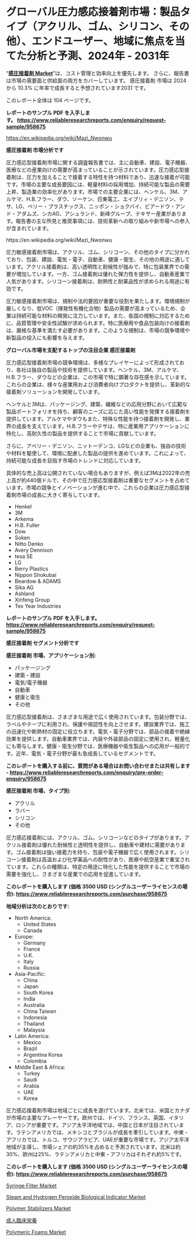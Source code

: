 <p><h1>グローバル圧力感応接着剤市場：製品タイプ（アクリル、ゴム、シリコン、その他）、エンドユーザー、地域に焦点を当てた分析と予測、2024年 - 2031年</h1></p><p>&ldquo;<strong><a href="https://www.reliableresearchreports.com/pressure-sensitive-adhesives-r958675">感圧接着剤 Market</a></strong>&rdquo;は、コスト管理と効率向上を優先します。 さらに、報告書は市場の需要面と供給面の両方をカバーしています。 感圧接着剤 市場は 2024 から 10.3% に年率で成長すると予想されています2031 です。</p>
<p>このレポート全体は 104 ページです。</p>
<p><strong>レポートのサンプル PDF を入手します。&nbsp;<a href="https://www.reliableresearchreports.com/enquiry/request-sample/958675">https://www.reliableresearchreports.com/enquiry/request-sample/958675</a></strong></p>
<p><a href="https://en.wikipedia.org/wiki/Mazi_Nwonwu">https://en.wikipedia.org/wiki/Mazi_Nwonwu</a></p>
<p><strong>感圧接着剤 市場分析です</strong></p>
<p><p>圧力感応型接着剤市場に関する調査報告書では、主に自動車、建設、電子機器、医療などの産業向けの需要が高まっていることが示されています。圧力感応型接着剤は、圧力を加えることで接着する特性を持つ材料であり、迅速な接着が可能です。市場の主要な成長要因には、軽量材料の採用増加、持続可能な製品の需要上昇、製造業の効率化があります。市場での主要企業には、ヘンケル、3M、アルケマ、H.B.フラー、ダウ、ソーケン、日東電工、エイブリィ・デニソン、テサ、LG、ベリー・プラスチックス、ニッポン・ショクバイ、ビアードウ・アンド・アダムズ、シカAG、アシュランド、新峰グループ、テキサー産業があります。報告書の主な所見と推奨事項には、技術革新への取り組みや新市場への参入が含まれています。</p></p>
<p>https://en.wikipedia.org/wiki/Mazi_Nwonwu</p>
<p><p>圧力敏感接着剤市場は、アクリル、ゴム、シリコーン、その他のタイプに分かれており、包装、建設、電気・電子、自動車、健康・衛生、その他の用途に適しています。アクリル接着剤は、高い透明性と耐候性が強みで、特に包装業界での需要が増加しています。一方、ゴム接着剤は優れた弾力性を提供し、自動車産業で人気があります。シリコーン接着剤は、耐熱性と耐薬品性が求められる用途に有効です。</p><p>圧力敏感接着剤市場は、規制や法的要因が重要な役割を果たします。環境規制が厳しくなり、低VOC（揮発性有機化合物）製品の需要が高まっているため、企業は持続可能な材料の開発に注力しています。また、各国の規制に対応するために、品質管理や安全性試験が求められます。特に医療用や食品包装向けの接着剤は、厳格な基準を満たす必要があります。このような規制は、市場の競争環境や新製品の投入にも影響を与えます。</p></p>
<p><strong>グローバル市場を支配するトップの注目企業 感圧接着剤</strong></p>
<p><p>圧力感応型接着剤市場の競争環境は、多様なプレイヤーによって形成されており、各社は独自の製品や技術を提供しています。ヘンケル、3M、アルケマ、H.B.フラー、ダウなどの企業は、この市場で特に顕著な存在感を示しています。これらの企業は、様々な産業用および消費者向けプロダクトを提供し、革新的な接着剤ソリューションを開発しています。</p><p>ヘンケルと3Mは、パッケージング、建築、繊維などの応用分野において広範な製品ポートフォリオを持ち、顧客のニーズに応じた高い性能を発揮する接着剤を提供しています。アルケマやダウもまた、特殊な性能を持つ接着剤を開発し、業界の成長を支えています。H.B.フラーやテサは、特に産業用アプリケーションに特化し、高耐久性の製品を提供することで市場に貢献しています。</p><p>さらに、アベリー・デニソン、ニットーデンコ、LGなどの企業も、独自の技術や材料を駆使して、環境に配慮した製品の提供を進めています。これによって、持続可能な成長を目指す市場のトレンドに対応しています。</p><p>具体的な売上高は公開されていない場合もありますが、例えば3Mは2022年の売上高が約440億ドルで、その中で圧力感応型接着剤は重要なセグメントを占めています。市場の競争とイノベーションが進む中で、これらの企業は圧力感応型接着剤市場の成長に大きく寄与しています。</p></p>
<p><ul><li>Henkel</li><li>3M</li><li>Arkema</li><li>H.B. Fuller</li><li>Dow</li><li>Soken</li><li>Nitto Denko</li><li>Avery Dennison</li><li>tesa SE</li><li>LG</li><li>Berry Plastics</li><li>Nippon Shokubai</li><li>Beardow & ADAMS</li><li>Sika AG</li><li>Ashland</li><li>Xinfeng Group</li><li>Tex Year Industries</li></ul></p>
<p><strong>レポートのサンプル PDF を入手します。 <a href="https://www.reliableresearchreports.com/enquiry/request-sample/958675">https://www.reliableresearchreports.com/enquiry/request-sample/958675</a></strong></p>
<p><strong>感圧接着剤 セグメント分析です</strong></p>
<p><strong>感圧接着剤 市場、アプリケーション別:</strong></p>
<p><ul><li>パッケージング</li><li>建築・建設</li><li>電気/電子機器</li><li>自動車</li><li>健康と衛生</li><li>その他</li></ul></p>
<p><p>圧力感応型接着剤は、さまざまな用途で広く使用されています。包装分野では、ラベルやテープに利用され、保護や視認性を向上させます。建設業界では、施工の迅速化や断熱材の固定に役立ちます。電気・電子分野では、部品の接着や絶縁効果を提供します。自動車業界では、内装や外装部品の固定に使用され、軽量化にも寄与します。健康・衛生分野では、医療機器や衛生製品への応用が一般的です。近年、電気・電子分野が最も急成長しているセグメントです。</p></p>
<p><strong>このレポートを購入する前に、質問がある場合はお問い合わせまたは共有します - <a href="https://www.reliableresearchreports.com/enquiry/pre-order-enquiry/958675">https://www.reliableresearchreports.com/enquiry/pre-order-enquiry/958675</a></strong></p>
<p><strong>感圧接着剤 市場、タイプ別:</strong></p>
<p><ul><li>アクリル</li><li>ラバー</li><li>シリコン</li><li>その他</li></ul></p>
<p><p>圧力感応接着剤には、アクリル、ゴム、シリコーンなどのタイプがあります。アクリル接着剤は優れた耐候性と透明性を提供し、自動車や建材に需要があります。ゴム接着剤は強い接着力を持ち、包装や電子機器で広く使用されます。シリコーン接着剤は高温および化学薬品への耐性があり、医療や航空産業で重宝されています。これらの種類は、特定の用途に特化した性能を提供することで市場の需要を強化し、さまざまな産業での応用を促進しています。</p></p>
<p><strong>このレポートを購入します (価格 3500 USD (シングルユーザーライセンスの場合): <a href="https://www.reliableresearchreports.com/purchase/958675">https://www.reliableresearchreports.com/purchase/958675</a></strong></p>
<p><strong>地域分析は次のとおりです:</strong></p>
<p><ul>
    <li>
        North America:
        <ul>
            <li>United States</li>
            <li>Canada</li>
        </ul>
    </li>
    <li>
        Europe:
        <ul>
            <li>Germany</li>
            <li>France</li>
            <li>U.K.</li>
            <li>Italy</li>
            <li>Russia</li>
        </ul>
    </li>
    <li>
        Asia-Pacific:
        <ul>
            <li>China</li>
            <li>Japan</li>
            <li>South Korea</li>
            <li>India</li>
            <li>Australia</li>
            <li>China Taiwan</li>
            <li>Indonesia</li>
            <li>Thailand</li>
            <li>Malaysia</li>
        </ul>
    </li>
    <li>
        Latin America:
        <ul>
            <li>Mexico</li>
            <li>Brazil</li>
            <li>Argentina Korea</li>
            <li>Colombia</li>
        </ul>
    </li>
    <li>
        Middle East & Africa:
        <ul>
            <li>Turkey</li>
            <li>Saudi</li>
            <li>Arabia</li>
            <li>UAE</li>
            <li>Korea</li>
        </ul>
    </li>
    </ul></p>
<p><p>圧力感応接着剤市場は地域ごとに成長を遂げています。北米では、米国とカナダが市場の主要なプレーヤーです。欧州では、ドイツ、フランス、英国、イタリア、ロシアが重要です。アジア太平洋地域では、中国と日本が注目されています。ラテンアメリカでは、メキシコとブラジルが成長を牽引しています。中東・アフリカでは、トルコ、サウジアラビア、UAEが重要な市場です。アジア太平洋地域が主導し、市場シェアの約35%を占めると予測されています。北米は約30%、欧州は25%、ラテンアメリカと中東・アフリカはそれぞれ約5%です。</p></p>
<p><strong>このレポートを購入します (価格 3500 USD (シングルユーザーライセンスの場合): <a href="https://www.reliableresearchreports.com/purchase/958675">https://www.reliableresearchreports.com/purchase/958675</a></strong></p>
<p><p><a href="https://medium.com/@cecilaymond4456/the-syringe-filter-market-prioritizes-cost-control-and-efficiency-enhancement-d3990483905c">Syringe Filter Market</a></p><p><a href="https://github.com/NasrinKhan99/Market-Research-Report-List-1/blob/main/steam-and-hydrogen-peroxide-biological-indicator-market.md">Steam and Hydrogen Peroxide Biological Indicator Market</a></p><p><a href="https://www.linkedin.com/pulse/global-polymer-stabilizers-market-size-expected-experience-ttgoe?trackingId=Cis4AHYEThuA%2BkEAexAjqg%3D%3D">Polymer Stabilizers Market</a></p><p><a href="https://medium.com/@syblzmzart/adult-clinical-nutrition-market-%E3%81%AE%E3%82%B0%E3%83%AD%E3%83%BC%E3%83%90%E3%83%AB%E5%B8%82%E5%A0%B4%E6%A6%82%E8%A6%81%E3%81%AF-%E4%B8%96%E7%95%8C%E3%81%8A%E3%82%88%E3%81%B3%E4%B8%BB%E8%A6%81%E5%B8%82%E5%A0%B4%E3%81%AB%E3%81%8A%E3%81%91%E3%82%8B%E6%A5%AD%E7%95%8C%E3%81%AB%E5%BD%B1%E9%9F%BF%E3%82%92%E4%B8%8E%E3%81%88%E3%82%8B%E4%B8%BB%E8%A6%81%E3%81%AA%E3%83%88%E3%83%AC%E3%83%B3%E3%83%89%E3%81%AB%E3%81%A4%E3%81%84%E3%81%A6-%E7%8B%AC%E8%87%AA%E3%81%AE%E8%A6%96%E7%82%B9%E3%82%92%E6%8F%90%E4%BE%9B%E3%81%97%E3%81%BE%E3%81%99-938e520ad067">成人臨床栄養</a></p><p><a href="https://www.linkedin.com/pulse/deep-dive-polymeric-foams-market-itstrends-segmentation-competitive-im7ue?trackingId=U86r29shRyewxwqwACPAVA%3D%3D">Polymeric Foams Market</a></p></p>